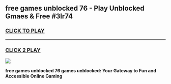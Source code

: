 
## free games unblocked 76 - Play Unblocked Gmaes & Free #3lr74
<h3>
<a href="https://news.freeplayer.one?title=free_games_unblocked_76&ref=03M">CLICK TO PLAY</a></h3>
<hr>

<h3>
<a href="https://news.freeplayer.one?title=free_games_unblocked_76&ref=03M">CLICK 2 PLAY</a>
  
</h3>

<a href="https://news.freeplayer.one?title=free_games_unblocked_76&ref=03M"><img src="https://clearcache.store/games.png"></a>


**free games unblocked 76 games unblocked: Your Gateway to Fun and Accessible Online Gaming**
